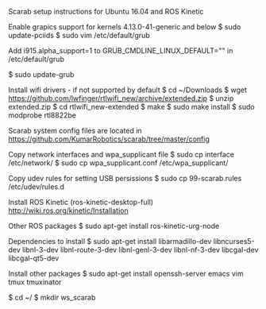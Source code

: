 Scarab setup instructions for Ubuntu 16.04 and ROS Kinetic

Enable grapics support for kernels 4.13.0-41-generic and below
$ sudo update-pciids
$ sudo vim /etc/default/grub

Add i915.alpha_support=1 to GRUB_CMDLINE_LINUX_DEFAULT="" in /etc/default/grub

$ sudo update-grub

Install wifi drivers - if not supported by default
$ cd ~/Downloads
$ wget https://github.com/lwfinger/rtlwifi_new/archive/extended.zip
$ unzip extended.zip
$ cd rtlwifi_new-extended
$ make
$ sudo make install
$ sudo modprobe rtl8822be

Scarab system config files are located in
https://github.com/KumarRobotics/scarab/tree/master/config

Copy network interfaces and wpa_supplicant file
$ sudo cp interface /etc/network/
$ sudo cp wpa_supplicant.conf /etc/wpa_supplicant/

Copy udev rules for setting USB persissions
$ sudo cp 99-scarab.rules /etc/udev/rules.d

Install ROS Kinetic (ros-kinetic-desktop-full)
http://wiki.ros.org/kinetic/Installation

Other ROS packages
$ sudo apt-get install ros-kinetic-urg-node

Dependencies to install
$ sudo apt-get install libarmadillo-dev libncurses5-dev libnl-3-dev libnl-route-3-dev libnl-genl-3-dev libnl-nf-3-dev libcgal-dev libcgal-qt5-dev

Install other packages
$ sudo apt-get install openssh-server emacs vim tmux tmuxinator

$ cd ~/
$ mkdir ws_scarab

